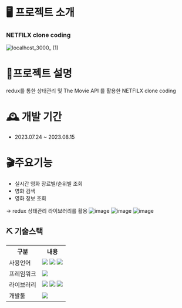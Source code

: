 # 🖥 프로젝트 소개 
### NETFILX clone coding 
![localhost_3000_ (1)](https://github.com/kimsohee12/react-redux_netflix/assets/130417959/33fb5226-f314-4796-9b39-31d37f058af4)


# 📝프로젝트 설명
redux를 통한 상태관리 및 The Movie API 를 활용한 NETFILX clone coding


# 🕰 개발 기간
 - 2023.07.24 ~ 2023.08.15

# 🎬주요기능
  - 실시간 영화 장르별/순위별 조회
  - 영화 검색
  - 영화 정보 조회
    
  -> redux 상태관리 라이브러리를 활용
    ![image](https://github.com/kimsohee12/react-redux_netflix/assets/130417959/e65fc94d-3c0d-4657-ac74-9cc43ba1fc0b)
    ![image](https://github.com/kimsohee12/react-redux_netflix/assets/130417959/7261e5c4-4b9d-4993-bd66-f69ea14164b7)
    ![image](https://github.com/kimsohee12/react-redux_netflix/assets/130417959/a34147ef-5203-4c3a-93a4-77bc4eeb6771)
  
 ## ⛏ 기술스택
<table>
    <tr>
        <th>구분</th>
        <th>내용</th>
    </tr>
    <tr>
        <td>사용언어</td>
        <td>
          <img src="https://img.shields.io/badge/JavaScript-F7DF1E?style=for-the-badge&logo=javascript&logoColor=white"/>
         <img src="https://img.shields.io/badge/HTML5-E34F26?style=for-the-badge&logo=html5&logoColor=white"/> 
         <img src="https://img.shields.io/badge/CSS-1572B6?style=for-the-badge&logo=css3&logoColor=white"/> 
        </td>
    </tr>
    <tr>
        <td>프레임워크</td>
        <td>
         <img src="https://img.shields.io/badge/React-61DAFB?style=for-the-badge&logo=react&logoColor=white"/>
        </td>
    </tr>
    <tr>
        <td>라이브러리</td>
        <td>
            <img src="https://img.shields.io/badge/Axios-5A29E4?style=for-the-badge&logo=axios&logoColor=white"/> 
          <img src="https://img.shields.io/badge/ReactRouter-CA4245?style=for-the-badge&logo=reactrouter&logoColor=white"/> 
          <img src="https://img.shields.io/badge/redux-764ABC?style=for-the-badge&logo=redux&logoColor=white"/> 
        </td>
    </tr>
    <tr>
        <td>개발툴</td>
        <td>
            <img src="https://img.shields.io/badge/VisualStudio-5C2D91?style=for-the-badge&logo=visualstudio&logoColor=white"/>
        </td>
    </tr>
   
</table>

